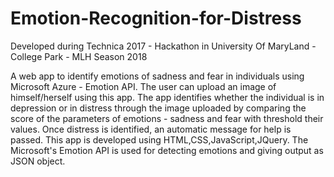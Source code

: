 # Emotion-Recognition-for-Distress
Developed during Technica 2017 - Hackathon in University Of MaryLand - College Park - MLH Season 2018 

A web app to identify emotions of sadness and fear in individuals using Microsoft Azure - Emotion API. The user can upload an image of himself/herself using this app. The app identifies whether the individual is in depression or in distress through the image uploaded by comparing the score of the parameters of emotions - sadness and fear with threshold their values. Once distress is identified, an automatic message for help is passed.  This app is developed using HTML,CSS,JavaScript,JQuery. The Microsoft's Emotion API is used for detecting emotions and giving output as JSON object.


